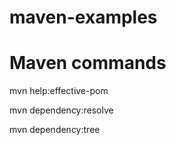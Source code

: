 # maven-examples

# Maven commands 

mvn help:effective-pom

mvn dependency:resolve

mvn dependency:tree

